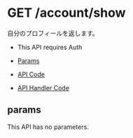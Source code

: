 # GET /account/show

自分のプロフィールを返します。

- This API requires Auth

- [Params](#params)
- [API Code](/src/endpoints/account/show.js)
- [API Handler Code](/src/handlers/web/account/show.js)

## params

This API has no parameters.